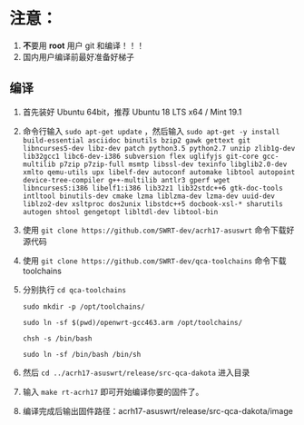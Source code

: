 
注意：
=
1. **不**要用 **root** 用户 git 和编译！！！
2. 国内用户编译前最好准备好梯子

## 编译

1. 首先装好 Ubuntu 64bit，推荐  Ubuntu  18 LTS x64 /  Mint 19.1

2. 命令行输入 `sudo apt-get update` ，然后输入
`
sudo apt-get -y install build-essential asciidoc binutils bzip2 gawk gettext git libncurses5-dev libz-dev patch python3.5 python2.7 unzip zlib1g-dev lib32gcc1 libc6-dev-i386 subversion flex uglifyjs git-core gcc-multilib p7zip p7zip-full msmtp libssl-dev texinfo libglib2.0-dev xmlto qemu-utils upx libelf-dev autoconf automake libtool autopoint device-tree-compiler g++-multilib antlr3 gperf wget libncurses5:i386 libelf1:i386 lib32z1 lib32stdc++6 gtk-doc-tools intltool binutils-dev cmake lzma liblzma-dev lzma-dev uuid-dev liblzo2-dev xsltproc dos2unix libstdc++5 docbook-xsl-* sharutils autogen shtool gengetopt libltdl-dev libtool-bin
`

3. 使用 `git clone https://github.com/SWRT-dev/acrh17-asuswrt` 命令下载好源代码

4. 使用 `git clone https://github.com/SWRT-dev/qca-toolchains` 命令下载toolchains

5. 分别执行 `cd qca-toolchains`

    `sudo mkdir -p /opt/toolchains/`

    `sudo ln -sf $(pwd)/openwrt-gcc463.arm /opt/toolchains/`

    `chsh -s /bin/bash`

    `sudo ln -sf /bin/bash /bin/sh`

6. 然后 `cd ../acrh17-asuswrt/release/src-qca-dakota` 进入目录

7. 输入 `make rt-acrh17` 即可开始编译你要的固件了。

8. 编译完成后输出固件路径：acrh17-asuswrt/release/src-qca-dakota/image


